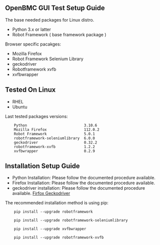 ## OpenBMC GUI Test Setup Guide

The base needed packages for Linux distro.

- Python 3.x or latter
- Robot Framework ( base framework package )

Browser specific pacakges:

- Mozilla Firefox
- Robot Framework Selenium Library
- geckodriver
- Robotframework xvfb
- xvfbwrapper

## Tested On Linux
- RHEL
- Ubuntu

Last tested packages versions:

```
    Python                          3.10.6
    Mozilla Firefox                 112.0.2
    Robot Framework                 5.0.1
    robotframework-seleniumlibrary  6.0.0
    geckodriver                     0.32.2
    robotframework-xvfb             1.2.2
    xvfbwrapper                     0.2.9
```

## Installation Setup Guide

- Python Installation: Please follow the documented procedure available.
- Firefox Installation: Please follow the documented procedure available.
- geckodriver installation: Please follow the documented procedure available.
  [Firfox Geckodriver](https://github.com/mozilla/geckodriver/releases)

The recommended installation method is using pip:

```
    pip install --upgrade robotframework
```

```
    pip install --upgrade robotframework-seleniumlibrary
```

```
    pip install --upgrade xvfbwrapper
```

```
    pip install --upgrade robotframework-xvfb
```
